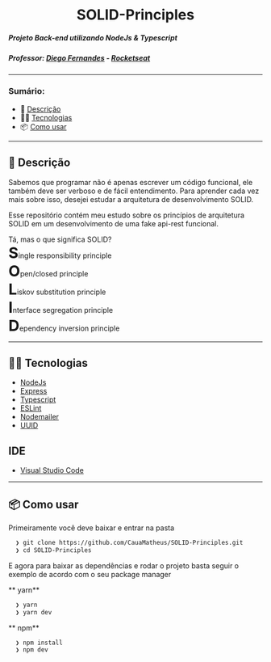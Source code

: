 <h1 align="center"> SOLID-Principles </h1>

##### Projeto Back-end utilizando NodeJs & Typescript
##### Professor: [Diego Fernandes](https://github.com/diego3g) - [Rocketseat](https://rocketseat.com.br/)

<hr/>

### Sumário:
- 💬 [Descrição](#description)
- 👨‍💻 [Tecnologias](#technologies)
- 📦️ [Como usar](#clone)

<hr/>


## 💬 Descrição <a id="description"><a/>
<p>Sabemos que programar não é apenas escrever um código funcional, ele também deve ser verboso e de fácil entendimento. Para aprender cada vez mais sobre isso, desejei estudar a arquitetura de desenvolvimento SOLID.<p/>
  
<p>Esse repositório contém meu estudo sobre os princípios de arquitetura SOLID em um desenvolvimento de uma fake api-rest funcional.<p/>
Tá, mas o que significa SOLID? <br/>
<strong style="font-size: 30px">S</strong>ingle responsibility principle <br/>
<strong style="font-size: 30px">O</strong>pen/closed principle <br/>
<strong style="font-size: 30px">L</strong>iskov substitution principle <br/>
<strong style="font-size: 30px">I</strong>nterface segregation principle <br/>
<strong style="font-size: 30px">D</strong>ependency inversion principle <br/>

---

## 👨‍💻 Tecnologias <a id="technologies"><a/>

- [NodeJs](https://github.com/nodejs)
- [Express](https://github.com/expressjs/express)
- [Typescript](https://github.com/microsoft/TypeScript)
- [ESLint](https://github.com/eslint/eslint)
- [Nodemailer](https://github.com/nodemailer/nodemailer)
- [UUID](https://github.com/uuidjs/uuid)


## IDE

- [Visual Studio Code](https://code.visualstudio.com/)

---

## 📦️ Como usar <a id="clone"><a/>

Primeiramente você deve baixar e entrar na pasta

```bash
  ❯ git clone https://github.com/CauaMatheus/SOLID-Principles.git
  ❯ cd SOLID-Principles
```

E agora para baixar as dependências e rodar o projeto basta seguir o exemplo de acordo com o seu package manager

** yarn**

```bash
  ❯ yarn
  ❯ yarn dev
```

** npm**

```bash
  ❯ npm install
  ❯ npm dev
```

